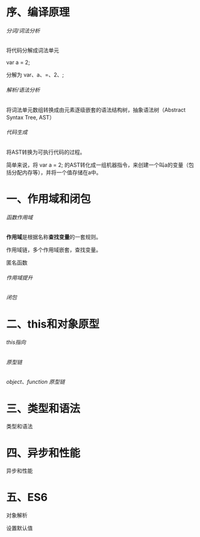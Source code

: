 # 序、编译原理

###### 分词/词法分析

将代码分解成词法单元

var a = 2;  

分解为 var、a、=、2、;



###### 解析/语法分析

将词法单元数组转换成由元素逐级嵌套的语法结构树，抽象语法树（Abstract Syntax Tree, AST）



###### 代码生成

将AST转换为可执行代码的过程。

简单来说，将 var a = 2; 的AST转化成一组机器指令，来创建一个叫a的变量（包括分配内存等），并将一个值存储在a中。

# 一、作用域和闭包

###### 函数作用域

**作用域**是根据名称**查找变量**的一套规则。

作用域链，多个作用域嵌套，查找变量。

匿名函数



###### 作用域提升





###### 闭包



###### 

# 二、this和对象原型

###### this指向



###### 原型链



###### object、function 原型链

# 三、类型和语法

类型和语法

# 四、异步和性能

异步和性能

# 五、ES6

对象解析

设置默认值

